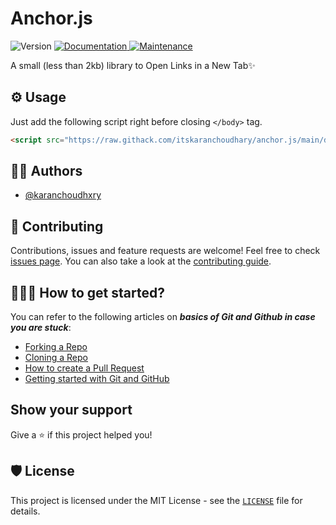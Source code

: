 # Anchor.js
<p>
  <img alt="Version" src="https://img.shields.io/badge/version-1.0.0-blue.svg?cacheSeconds=2592000" />
  <a href="https://github.com/itskaranchoudhary/anchor.js#readme" target="_blank">
    <img alt="Documentation" src="https://img.shields.io/badge/documentation-yes-brightgreen.svg" />
  </a>
  <a href="https://github.com/itskaranchoudhary/anchor.js/graphs/commit-activity" target="_blank">
    <img alt="Maintenance" src="https://img.shields.io/badge/Maintained%3F-yes-green.svg" />
  </a>
</p>

A small (less than 2kb) library to Open Links in a New Tab✨


## ⚙ Usage
Just add the following script right before closing `</body>` tag.
```html
<script src="https://raw.githack.com/itskaranchoudhary/anchor.js/main/dist/anchor.js"></script>
```
## 👨‍💻 Authors

- [@karanchoudhxry](https://www.github.com/karanchoudhxry)

## 🤝 Contributing

Contributions, issues and feature requests are welcome! Feel free to check [issues page](https://github.com/itskaranchoudhary/anchor.js/issues). You can also take a look at the [contributing guide](https://github.com/itskaranchoudhary/anchor.js/blob/master/CONTRIBUTING.md).

## 👨🏻‍💻 How to get started?

You can refer to the following articles on  **_basics of Git and Github in case you are stuck_**:

-   [Forking a Repo](https://help.github.com/en/github/getting-started-with-github/fork-a-repo)
-   [Cloning a Repo](https://help.github.com/en/desktop/contributing-to-projects/creating-a-pull-request)
-   [How to create a Pull Request](https://opensource.com/article/19/7/create-pull-request-github)
-   [Getting started with Git and GitHub](https://towardsdatascience.com/getting-started-with-git-and-github-6fcd0f2d4ac6)

## Show your support

Give a ⭐️ if this project helped you! 

## 🛡️ License

This project is licensed under the MIT License - see the [`LICENSE`](LICENSE) file for details.
